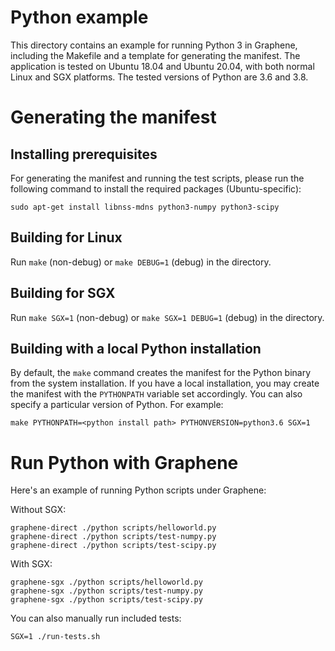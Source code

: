 # Python example

This directory contains an example for running Python 3 in Graphene, including
the Makefile and a template for generating the manifest. The application is
tested on Ubuntu 18.04 and Ubuntu 20.04, with both normal Linux and SGX
platforms. The tested versions of Python are 3.6 and 3.8.

# Generating the manifest

## Installing prerequisites

For generating the manifest and running the test scripts, please run the following
command to install the required packages (Ubuntu-specific):

    sudo apt-get install libnss-mdns python3-numpy python3-scipy

## Building for Linux

Run `make` (non-debug) or `make DEBUG=1` (debug) in the directory.

## Building for SGX

Run `make SGX=1` (non-debug) or `make SGX=1 DEBUG=1` (debug) in the directory.

## Building with a local Python installation

By default, the `make` command creates the manifest for the Python binary from
the system installation. If you have a local installation, you may create the
manifest with the `PYTHONPATH` variable set accordingly. You can also specify
a particular version of Python. For example:

```
make PYTHONPATH=<python install path> PYTHONVERSION=python3.6 SGX=1
```

# Run Python with Graphene

Here's an example of running Python scripts under Graphene:

Without SGX:
```
graphene-direct ./python scripts/helloworld.py
graphene-direct ./python scripts/test-numpy.py
graphene-direct ./python scripts/test-scipy.py
```

With SGX:
```
graphene-sgx ./python scripts/helloworld.py
graphene-sgx ./python scripts/test-numpy.py
graphene-sgx ./python scripts/test-scipy.py
```

You can also manually run included tests:
```
SGX=1 ./run-tests.sh
```
